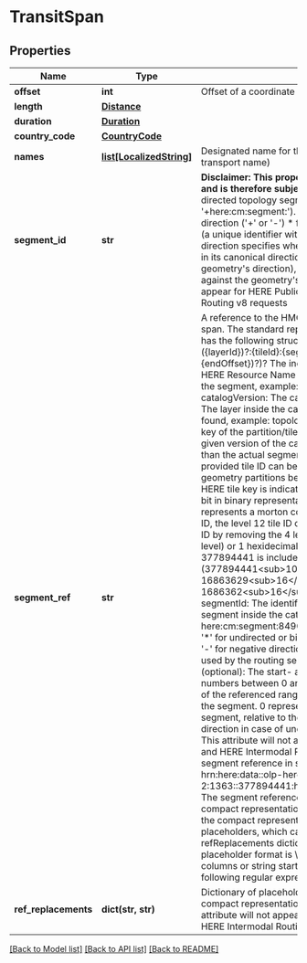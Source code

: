 # TransitSpan

## Properties
Name | Type | Description | Notes
------------ | ------------- | ------------- | -------------
**offset** | **int** | Offset of a coordinate in the section&#x27;s polyline.  | [optional] 
**length** | [**Distance**](Distance.md) |  | [optional] 
**duration** | [**Duration**](Duration.md) |  | [optional] 
**country_code** | [**CountryCode**](CountryCode.md) |  | [optional] 
**names** | [**list[LocalizedString]**](LocalizedString.md) | Designated name for the span (e.g. a street name or a transport name) | [optional] 
**segment_id** | **str** | **Disclaimer: This property is currently in beta release, and is therefore subject to breaking changes.**  The directed topology segment id including prefix (e.g &#x27;+here:cm:segment:&#x27;).  The id consists of two parts. * The direction (&#x27;+&#x27; or &#x27;-&#x27;) * followed by the topology segment id (a unique identifier within the HERE platform catalogs).  The direction specifies whether the route is using the segment in its canonical direction (&#x27;+&#x27; aka traveling along the geometry&#x27;s direction), or against it (&#x27;-&#x27; aka traveling against the geometry&#x27;s direction).  This attribute will not appear for HERE Public Transit v8 and HERE Intermodal Routing v8 requests  | [optional] 
**segment_ref** | **str** | A reference to the HMC topology segment used in this span.  The standard representation of a segment reference has the following structure: {catalogHrn}:{catalogVersion}:({layerId})?:{tileId}:{segmentId}(#{direction}({startOffset}..{endOffset})?)?  The individual parts are: * catalogHrn: The HERE Resource Name that identifies the source catalog of the segment, example: hrn:here:data::olp-here:rib-2 * catalogVersion: The catalog version * layerId (optional): The layer inside the catalog where the segment can be found, example: topology-geometry * tileId: The HERE tile key of the partition/tile where the segment is located in the given version of the catalog. This can be on a lower level than the actual segment is stored at (for example, the provided tile ID can be on level 14, despite topology-geometry partitions being tiled at level 12). The level of a HERE tile key is indicated by the position of the highest set bit in binary representation. Since the HERE tile key represents a morton code of the x and y portion of the Tile ID, the level 12 tile ID can be retrieved from the level 14 tile ID by removing the 4 least significant bits (or 2 bits per level) or 1 hexidecimal digit. For example, the level 14 tile 377894441 is included in the level 12 tile 23618402 (377894441&lt;sub&gt;10&lt;/sub&gt; &#x3D; 16863629&lt;sub&gt;16&lt;/sub&gt; &amp;rightarrow; 1686362&lt;sub&gt;16&lt;/sub&gt; &#x3D; 23618402&lt;sub&gt;10&lt;/sub&gt;) * segmentId: The identifier of the referenced topology segment inside the catalog, example: here:cm:segment:84905195 * direction (optional): Either &#x27;*&#x27; for undirected or bidirectional, &#x27;+&#x27; for positive direction, &#x27;-&#x27; for negative direction, or &#x27;?&#x27; for unknown direction (not used by the routing service) * startOffset/endOffset (optional): The start- and end offset are non-negative numbers between 0 and 1, representing the start and end of the referenced range using a proportion of the length of the segment. 0 represents the start and 1 the end of the segment, relative to the indicated direction (or positive direction in case of undirected segments). Example: 0.7..1  This attribute will not appear for HERE Public Transit v8 and HERE Intermodal Routing v8 requests  Example of a segment reference in standard representation: hrn:here:data::olp-here:rib-2:1363::377894441:here:cm:segment:84905195#+0.7..1  The segment references can also be provided in a compact representation, to reduce the response size. In the compact representation, some parts are replaced by placeholders, which can be resolved using the refReplacements dictionary in the parent section. The placeholder format is \\$\\d+ and need to be surrounded by columns or string start/end. It can be captured with the following regular expression: (^|:)\\$\\d+(:|$)  Example of the segment reference previously mentioned in compact representation: $0:377894441:$1:84905195#+0.7..1 With the corresponding refReplacements: \&quot;refReplacements\&quot;: {   \&quot;0\&quot;: \&quot;hrn:here:data::olp-here:rib-2:1363:\&quot;,   \&quot;1\&quot;: \&quot;here:cm:segment\&quot; }  | [optional] 
**ref_replacements** | **dict(str, str)** | Dictionary of placeholders to replacement strings for the compact representation of map entity references.  This attribute will not appear for HERE Public Transit v8 and HERE Intermodal Routing v8 requests  | [optional] 

[[Back to Model list]](../README.md#documentation-for-models) [[Back to API list]](../README.md#documentation-for-api-endpoints) [[Back to README]](../README.md)

